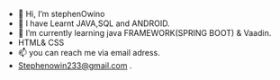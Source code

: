 - 👋 Hi, I’m stephenOwino
- 👀 I have Learnt JAVA,SQL and ANDROID.
- 🌱 I’m currently learning java FRAMEWORK(SPRING BOOT) & Vaadin.
- HTML& CSS
- 📫 you can reach me via email adress.
- Stephenowin233@gmail.com .
  

